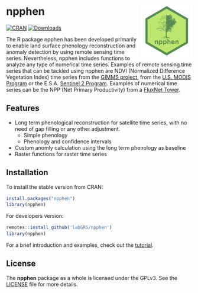 # npphen <img src="man/figures/npphen_logo.png" align="right" height=139 alt="" />

<!-- badges: start -->
[![CRAN](https://www.r-pkg.org/badges/version/npphen)](https://CRAN.R-project.org/package=npphen)
[![Downloads](https://cranlogs.r-pkg.org/badges/grand-total/npphen)](https://www.pucv.cl/uuaa/site/edic/base/port/labgrs.html)


<!-- badges: end -->

The R package npphen has been developed primarily to enable land surface phenology reconstruction and anomaly detection by using remote sensing time series. Nevertheless, npphen includes functions to analyze any type of numerical time series. Examples of remote sensing time series that can be tackled using npphen are NDVI (Normalized Difference Vegetation Index) time series from the [GIMMS project](https://glam1.gsfc.nasa.gov/), from the [U.S. MODIS Program](https://modis.gsfc.nasa.gov/data/dataprod/mod13.php) or the E.S.A. [Sentinel 2 Program](https://scihub.copernicus.eu/dhus/#/home). Examples of numerical time series can be the NPP (Net Primary Productivity) from a [FluxNet Tower](https://daac.ornl.gov/cgi-bin/dataset_lister.pl?p=9).

## Features

* Long term phenological reconstruction for satellite time series, with no need of gap filling or any other adjustment.
  * Simple phenology
  * Phenology and confidence intervals
* Custom anomly calculation using the long term phenology as baseline
* Raster functions for raster time series
  

## Installation

To install the stable version from CRAN:

```r
install.packages("npphen")
library(npphen)

```

For developers version:


```r
remotes::install_github('labGRS/npphen')
library(npphen)

```

For a brief introduction and examples, check out the [tutorial](https://www.pucv.cl/uuaa/labgrs/proyectos/introduction-to-npphen-in-r).

## License

The **npphen** package as a whole is licensed under the GPLv3. See the [LICENSE](LICENSE) file for more details.
